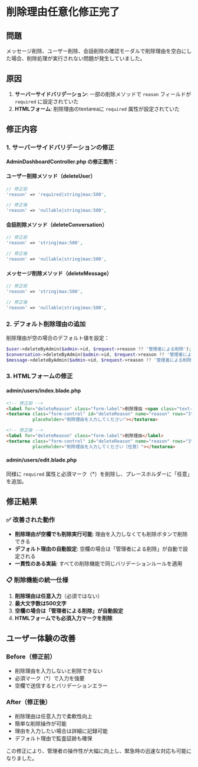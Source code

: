 # 削除理由任意化修正完了

## 問題
メッセージ削除、ユーザー削除、会話削除の確認モーダルで削除理由を空白にした場合、削除処理が実行されない問題が発生していました。

## 原因
1. **サーバーサイドバリデーション**: 一部の削除メソッドで `reason` フィールドが `required` に設定されていた
2. **HTMLフォーム**: 削除理由のtextareaに `required` 属性が設定されていた

## 修正内容

### 1. サーバーサイドバリデーションの修正

**AdminDashboardController.php の修正箇所：**

#### ユーザー削除メソッド（deleteUser）
```php
// 修正前
'reason' => 'required|string|max:500',

// 修正後  
'reason' => 'nullable|string|max:500',
```

#### 会話削除メソッド（deleteConversation）
```php
// 修正前
'reason' => 'string|max:500',

// 修正後
'reason' => 'nullable|string|max:500',
```

#### メッセージ削除メソッド（deleteMessage）
```php
// 修正前
'reason' => 'string|max:500',

// 修正後
'reason' => 'nullable|string|max:500',
```

### 2. デフォルト削除理由の追加
削除理由が空の場合のデフォルト値を設定：

```php
$user->deleteByAdmin($admin->id, $request->reason ?? '管理者による削除');
$conversation->deleteByAdmin($admin->id, $request->reason ?? '管理者による削除');
$message->deleteByAdmin($admin->id, $request->reason ?? '管理者による削除');
```

### 3. HTMLフォームの修正

#### admin/users/index.blade.php
```html
<!-- 修正前 -->
<label for="deleteReason" class="form-label">削除理由 <span class="text-danger">*</span></label>
<textarea class="form-control" id="deleteReason" name="reason" rows="3" required 
          placeholder="削除理由を入力してください"></textarea>

<!-- 修正後 -->
<label for="deleteReason" class="form-label">削除理由</label>
<textarea class="form-control" id="deleteReason" name="reason" rows="3" 
          placeholder="削除理由を入力してください（任意）"></textarea>
```

#### admin/users/edit.blade.php
同様に `required` 属性と必須マーク（*）を削除し、プレースホルダーに「任意」を追加。

## 修正結果

### ✅ 改善された動作
- **削除理由が空欄でも削除実行可能**: 理由を入力しなくても削除ボタンで削除できる
- **デフォルト理由の自動設定**: 空欄の場合は「管理者による削除」が自動で設定される
- **一貫性のある実装**: すべての削除機能で同じバリデーションルールを適用

### 📋 削除機能の統一仕様
1. **削除理由は任意入力**（必須ではない）
2. **最大文字数は500文字**
3. **空欄の場合は「管理者による削除」が自動設定**
4. **HTMLフォームでも必須入力マークを削除**

## ユーザー体験の改善

### Before（修正前）
- 削除理由を入力しないと削除できない
- 必須マーク（*）で入力を強要
- 空欄で送信するとバリデーションエラー

### After（修正後）
- 削除理由は任意入力で柔軟性向上
- 簡単な削除操作が可能
- 理由を入力したい場合は詳細に記録可能
- デフォルト理由で監査証跡も確保

この修正により、管理者の操作性が大幅に向上し、緊急時の迅速な対応も可能になりました。